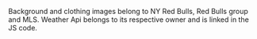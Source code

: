 Background and clothing images belong to NY Red Bulls, Red Bulls group and MLS.
Weather Api belongs to its respective owner and is linked in the JS code.
